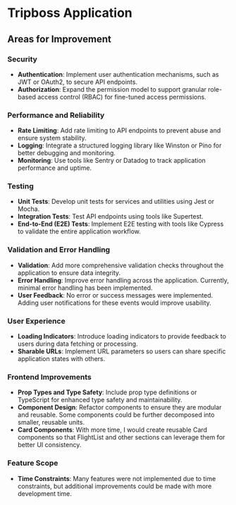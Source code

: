 # Tripboss Application

## Areas for Improvement

### Security
- **Authentication**: Implement user authentication mechanisms, such as JWT or OAuth2, to secure API endpoints.
- **Authorization**: Expand the permission model to support granular role-based access control (RBAC) for fine-tuned access permissions.

### Performance and Reliability
- **Rate Limiting**: Add rate limiting to API endpoints to prevent abuse and ensure system stability.
- **Logging**: Integrate a structured logging library like Winston or Pino for better debugging and monitoring.
- **Monitoring**: Use tools like Sentry or Datadog to track application performance and uptime.

### Testing
- **Unit Tests**: Develop unit tests for services and utilities using Jest or Mocha.
- **Integration Tests**: Test API endpoints using tools like Supertest.
- **End-to-End (E2E) Tests**: Implement E2E testing with tools like Cypress to validate the entire application workflow.

### Validation and Error Handling
- **Validation**: Add more comprehensive validation checks throughout the application to ensure data integrity.
- **Error Handling**: Improve error handling across the application. Currently, minimal error handling has been implemented.
- **User Feedback**: No error or success messages were implemented. Adding user notifications for these events would improve usability.

### User Experience
- **Loading Indicators**: Introduce loading indicators to provide feedback to users during data fetching or processing.
- **Sharable URLs**: Implement URL parameters so users can share specific application states with others.

### Frontend Improvements
- **Prop Types and Type Safety**: Include prop type definitions or TypeScript for enhanced type safety and maintainability.
- **Component Design**: Refactor components to ensure they are modular and reusable. Some components could be further decomposed into smaller, reusable units.
- **Card Components**: With more time, I would create reusable Card components so that FlightList and other sections can leverage them for better UI consistency.

### Feature Scope
- **Time Constraints**: Many features were not implemented due to time constraints, but additional improvements could be made with more development time.

